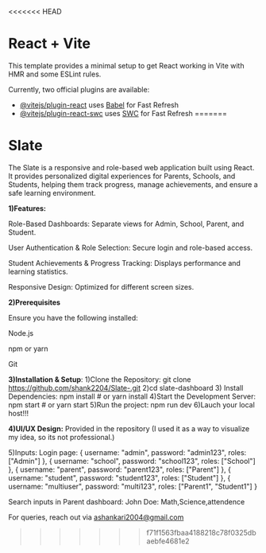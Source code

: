 <<<<<<< HEAD
# React + Vite

This template provides a minimal setup to get React working in Vite with HMR and some ESLint rules.

Currently, two official plugins are available:

- [@vitejs/plugin-react](https://github.com/vitejs/vite-plugin-react/blob/main/packages/plugin-react/README.md) uses [Babel](https://babeljs.io/) for Fast Refresh
- [@vitejs/plugin-react-swc](https://github.com/vitejs/vite-plugin-react-swc) uses [SWC](https://swc.rs/) for Fast Refresh
=======
# Slate
The Slate  is a responsive and role-based web application built using React. It provides personalized digital experiences for Parents, Schools, and Students, helping them track progress, manage achievements, and ensure a safe learning environment.

**1)Features:**

Role-Based Dashboards: Separate views for Admin, School, Parent, and Student.

User Authentication & Role Selection: Secure login and role-based access.

Student Achievements & Progress Tracking: Displays performance and learning statistics.

Responsive Design: Optimized for different screen sizes.

**2)Prerequisites**

Ensure you have the following installed:

Node.js

npm or yarn

Git

**3)Installation & Setup**:
1)Clone the Repository:
git clone https://github.com/shank2204/Slate-.git
2)cd slate-dashboard
3) Install Dependencies:
npm install  # or yarn install
4)Start the Development Server:
npm start  # or yarn start
5)Run the project:
npm run dev
6)Lauch your local host!!!


 **4)UI/UX Design:**
Provided in the repository
(I used it as a way to visualize my idea, so its not professional.)

5)Inputs:
Login page:
    { username: "admin", password: "admin123", roles: ["Admin"] },
    { username: "school", password: "school123", roles: ["School"] },
    { username: "parent", password: "parent123", roles: ["Parent"] },
    { username: "student", password: "student123", roles: ["Student"] },
    { username: "multiuser", password: "multi123", roles: ["Parent1", "Student1"] }

Search inputs in Parent dashboard:
John Doe:
Math,Science,attendence


For queries, reach out via ashankari2004@gmail.com

>>>>>>> f71f1563fbaa4188218c78f0325dbaebfe4681e2
